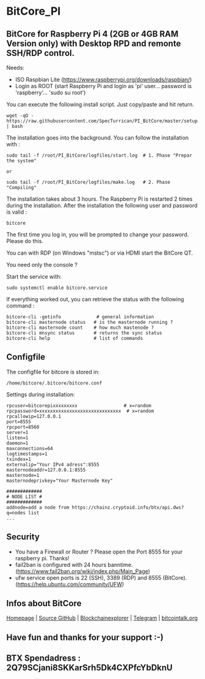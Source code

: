 # BitCore_PI
## BitCore for Raspberry Pi 4 (2GB or 4GB RAM Version only) with Desktop RPD and remonte SSH/RDP control.

Needs:

+ ISO Raspbian Lite (https://www.raspberrypi.org/downloads/raspbian/)
+ Login as ROOT (start Raspberry Pi and login as 'pi' user... password is 'raspberry'... 'sudo su root')

You can execute the following install script. Just copy/paste and hit return.
```
wget -qO - https://raw.githubusercontent.com/SpecTurrican/PI_BitCore/master/setup.sh | bash
```
The installation goes into the background. You can follow the installation with :
```
sudo tail -f /root/PI_BitCore/logfiles/start.log  # 1. Phase "Prepar the system"

or

sudo tail -f /root/PI_BitCore/logfiles/make.log   # 2. Phase "Compiling"
```
The installation takes about 3 hours.
The Raspberry Pi is restarted 2 times during the installation.
After the installation the following user and password is valid :
```
bitcore
```
The first time you log in, you will be prompted to change your password. Please do this.

You can with RDP (on Windows "mstsc") or via HDMI start the BitCore QT.

You need only the console ?

Start the service with:
```
sudo systemctl enable bitcore.service
```

If everything worked out, you can retrieve the status with the following command :
```
bitcore-cli -getinfo             # general information
bitcore-cli masternode status   # is the masternode running ?
bitcore-cli masternode count    # how much mastenode ?
bitcore-cli mnsync status       # returns the sync status
bitcore-cli help                # list of commands
```
## Configfile
The configfile for bitcore is stored in:
```
/home/bitcore/.bitcore/bitcore.conf
```
Settings during installation:
```
rpcuser=bitcorepixxxxxxxxx                 # x=random
rpcpassword=xxxxxxxxxxxxxxxxxxxxxxxxxxxxxx  # x=random
rpcallowip=127.0.0.1
port=8555
rpcport=8560
server=1
listen=1
daemon=1
maxconnections=64
logtimestamps=1
txindex=1
externalip="Your IPv4 adress":8555
masternodeaddr=127.0.0.1:8555
masternode=1
masternodeprivkey="Your Masternode Key"

#############
# NODE LIST #
#############
addnode=add a node from https://chainz.cryptoid.info/btx/api.dws?q=nodes list
...
```
## Security
- You have a Firewall or Router ? Please open the Port 8555 for your raspberry pi. Thanks!
- fail2ban is configured with 24 hours banntime. (https://www.fail2ban.org/wiki/index.php/Main_Page)
- ufw service open ports is 22 (SSH), 3389 (RDP) and 8555 (BitCore). (https://help.ubuntu.com/community/UFW)
## Infos about BitCore
[Homepage](https://bitcore.cc/) | [Source GitHub](https://github.com/LIMXTEC/BitCore) | [Blockchainexplorer](https://chainz.cryptoid.info/btx/) | [Telegram](https://t.me/bitcore_cc) | [bitcointalk.org](https://bitcointalk.org/index.php?topic=1883902.0)

## Have fun and thanks for your support :-)
## BTX Spendadress : 2Q79SCjani8SKKarSrh5Dk4CXPfcYbDknU
